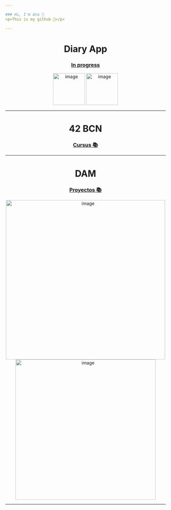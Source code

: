 ```yaml
---

### Hi, I'm Ana 👤
<p>This is my github 🚀</p>

---
```

<div  align="center">
	<h1>Diary App</h1>
	<h3><a href="https://github.com/Gokiina/DiaryApp/tree/main" target="_blank">In progress</a></h3>
	<div  align="center">
  		<img width="100" alt="image" src="https://github.com/user-attachments/assets/c3f9854b-8964-4818-bd4d-addf572ac57b">
		<img width="100" alt="image" src="https://github.com/user-attachments/assets/9df38458-6044-4203-a3d2-a9608a340dbc">
	</div>
</div>

---


<div  align="center">
	<h1>42 BCN</h1>
	<h3><a href="https://github.com/Gokiina/Cursus" target="_blank">Cursus 📚</a></h3>
	<!-- <h3><a href="https://github.com/Gokiina/Piscine" target="_blank">Piscine 🏊🏻‍♀️</a></h3> -->
</div>

---
<div  align="center">
	<div><h1>DAM</h1>
	<h3><a href="https://github.com/Gokiina/DAM_2023" target="_blank">Proyectos 📚</a></h3></div>
	<div  align="center">
  		<img width="500" alt="image" src="https://github.com/user-attachments/assets/4aebc4fe-5010-4e9b-a5e9-62b9377851f8">
		<img width="440" alt="image" src="https://github.com/user-attachments/assets/e79b15f8-65ad-428d-b348-b96512c9892b">
	</div>
	

</div>

---

<!--
**Gokiina/Gokiina** is a ✨ _special_ ✨ repository because its `README.md` (this file) appears on your GitHub profile.

Here are some ideas to get you started:

- 🔭 I’m currently working on ...
- 🌱 I’m currently learning ...
- 👯 I’m looking to collaborate on ...
- 🤔 I’m looking for help with ...
- 💬 Ask me about ...
- 📫 How to reach me: ...
- 😄 Pronouns: ...
- ⚡ Fun fact: ...
-->

